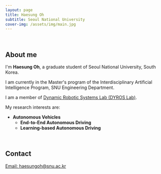 ```yaml
---
layout: page
title: Haesung Oh
subtitle: Seoul National University
cover-img: /assets/img/main.jpg
---
```


<br/>

## About me

I'm **Haesung Oh**,  a graduate student of Seoul National University, South Korea.

I am currently in the Master's program of the Interdisciplinary Artificial Intelligence Program, SNU Engineering Department.

I am a member of [Dynamic Robotic Systems Lab (DYROS Lab)](http://dyros.snu.ac.kr/).

My research interests are:
* **Autonomous Vehicles**
    * **End-to-End Autonomous Driving**
    * **Learning-based Autonomous Driving**


<br/>


## Contact

[Email: haesungoh@snu.ac.kr](haesungoh@snu.ac.kr)
